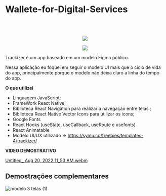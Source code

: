 # Wallete-for-Digital-Services

<br>
<br>
<p align="center">
<img src="https://user-images.githubusercontent.com/103543739/201148544-c2b1a784-6bb5-4d7c-a5e5-43c21815746b.png">
</p>

<p align="center">
<img src="https://user-images.githubusercontent.com/103543739/201150833-50509f53-1cbc-4328-9a6f-c495725190a8.png">
</p>



 
 Trackizer é um app baseado em um modelo Figma público. 
 
 
 Nessa aplicação eu foquei em seguir o modelo UI mais que o ciclo de vida do app, 
 principalmente porque o modelo não deixa claro a linha do tempo do app. 
 
 **O que utilizei**
* Linguagem JavaScript;
* FrameWork React Native;
* Biblioteca React Navigation para realizar a navegação entre telas ;
* Biblioteca React Native Vector Icons para utilizar os icons;
* Google Fonts
* React Hooks (useState, useCallback, useRoute e usefonts)
* React Animatable
* Modelo UI/UX utilizado => https://symu.co/freebies/templates-4/trackizer/

**VIDEO DEMOSTRATIVO**

[Untitled_ Aug 20, 2022 11_53 AM.webm](https://user-images.githubusercontent.com/103543739/185752909-a119473d-a213-4de0-9422-d84532b0c483.webm)



<h2>Demostrações complementares</h2>

![modelo 3 telas (1)](https://user-images.githubusercontent.com/103543739/201149934-591857ee-680b-45f0-83c2-665bdf6d77ad.png)

